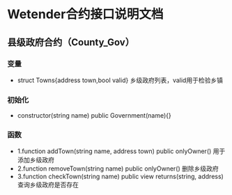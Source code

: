 # Wetender合约接口说明文档

## 县级政府合约（County_Gov）
### 变量
- struct Towns{address town,bool valid} 乡级政府列表，valid用于检验乡镇
### 初始化
- constructor(string name) public Government(name){}
### 函数
- 1.function addTown(string name, address town) public onlyOwner() 用于添加乡级政府
- 2.function removeTown(string name) public onlyOwner()  删除乡级政府
- 3.function checkTown(string name) public view returns(string, address) 查询乡级政府是否存在
